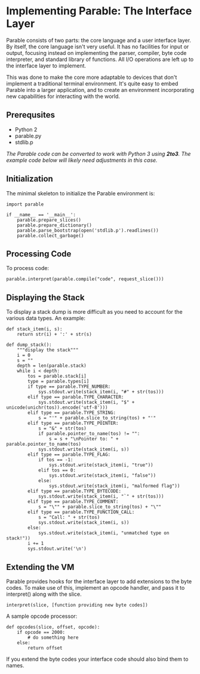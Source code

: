 # Implementing Parable: The Interface Layer

Parable consists of two parts: the core language and a user interface layer. By itself, the core language isn't very useful. It has no facilities for input or output, focusing instead on implementing the parser, compiler, byte code interpreter, and standard library of functions. All I/O operations are left up to the interface layer to implement.

This was done to make the core more adaptable to devices that don't implement a traditional terminal environment. It's quite easy to embed Parable into a larger application, and to create an environment incorporating new capabilities for interacting with the world.

## Prerequsites

* Python 2
* parable.py
* stdlib.p

*The Parable code can be converted to work with Python 3 using **2to3**. The example code below will likely need adjustments in this case.*

## Initialization

The minimal skeleton to initialize the Parable environment is:

    import parable

    if __name__ == '__main__':
        parable.prepare_slices()
        parable.prepare_dictionary()
        parable.parse_bootstrap(open('stdlib.p').readlines())
        parable.collect_garbage()

## Processing Code

To process code:

    parable.interpret(parable.compile("code", request_slice()))

## Displaying the Stack

To display a stack dump is more difficult as you need to account for the various data types. An example:

    def stack_item(i, s):
        return str(i) + ':' + str(s)

	def dump_stack():
	    """display the stack"""
	    i = 0
	    s = ""
	    depth = len(parable.stack)
	    while i < depth:
	        tos = parable.stack[i]
	        type = parable.types[i]
	        if type == parable.TYPE_NUMBER:
	            sys.stdout.write(stack_item(i, "#" + str(tos)))
	        elif type == parable.TYPE_CHARACTER:
	            sys.stdout.write(stack_item(i, "$" + unicode(unichr(tos)).encode('utf-8')))
	        elif type == parable.TYPE_STRING:
	            s = "'" + parable.slice_to_string(tos) + "'"
	        elif type == parable.TYPE_POINTER:
	            s = "&" + str(tos)
	            if parable.pointer_to_name(tos) != "":
	                s = s + "\nPointer to: " + parable.pointer_to_name(tos)
	            sys.stdout.write(stack_item(i, s))
	        elif type == parable.TYPE_FLAG:
	            if tos == -1:
	                sys.stdout.write(stack_item(i, "true"))
	            elif tos == 0:
	                sys.stdout.write(stack_item(i, "false"))
	            else:
	                sys.stdout.write(stack_item(i, "malformed flag"))
	        elif type == parable.TYPE_BYTECODE:
	            sys.stdout.write(stack_item(i, "`" + str(tos)))
	        elif type == parable.TYPE_COMMENT:
	            s = "\"" + parable.slice_to_string(tos) + "\""
	        elif type == parable.TYPE_FUNCTION_CALL:
	            s = "Call: " + str(tos)
	            sys.stdout.write(stack_item(i, s))
	        else:
	            sys.stdout.write(stack_item(i, "unmatched type on stack!"))
	        i += 1
            sys.stdout.write('\n')

## Extending the VM

Parable provides hooks for the interface layer to add extensions to the byte codes. To make use of this, implement an opcode handler, and pass it to interpret() along with the slice.

    interpret(slice, [function providing new byte codes])

A sample opcode processor:

	def opcodes(slice, offset, opcode):
	    if opcode == 2000:
	        # do something here
	    else:
	        return offset

If you extend the byte codes your interface code should also bind them to names.

